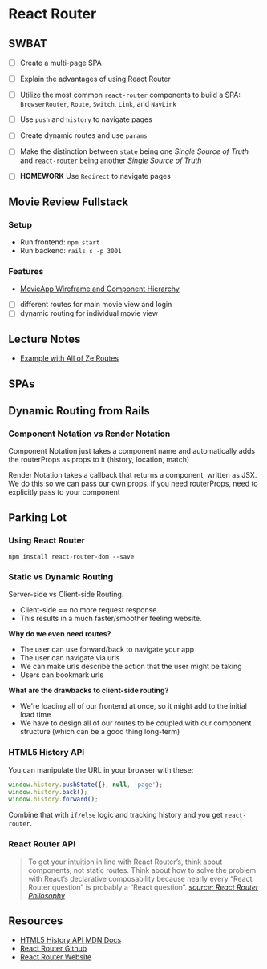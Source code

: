 React Router
============

## SWBAT

- [ ] Create a multi-page SPA
- [ ] Explain the advantages of using React Router
- [ ] Utilize the most common `react-router` components to build a SPA: `BrowserRouter`, `Route`, `Switch`, `Link`, and `NavLink`
- [ ] Use `push` and `history` to navigate pages
- [ ] Create dynamic routes and use `params`
- [ ] Make the distinction between `state` being one _Single Source of Truth_ and `react-router` being another _Single Source of Truth_
- [ ] **HOMEWORK** Use `Redirect` to navigate pages



## Movie Review Fullstack 
### Setup 
- Run frontend: `npm start` 
- Run backend: `rails s -p 3001`

### Features
- [MovieApp Wireframe and Component Hierarchy](https://awwapp.com/b/ui0yjws5o/)
- [ ] different routes for main movie view and login 
- [ ] dynamic routing for individual movie view

## Lecture Notes
- [Example with All of Ze Routes](https://github.com/sbal13/Project_Athena_client/blob/master/src/App.js)

## SPAs


## Dynamic Routing from Rails



### Component Notation vs Render Notation
Component Notation just takes a component name and automatically adds the routerProps as props to it (history, location, match)

Render Notation takes a callback that returns a component, written as JSX. We do this so we can pass our own props.
if you need routerProps, need to explicitly pass to your component


## Parking Lot


### Using React Router
`npm install react-router-dom --save`

### Static vs Dynamic Routing

Server-side vs Client-side Routing.

- Client-side == no more request response.
- This results in a much faster/smoother feeling website.

**Why do we even need routes?**

- The user can use forward/back to navigate your app
- The user can navigate via urls
- We can make urls describe the action that the user might be taking
- Users can bookmark urls

**What are the drawbacks to client-side routing?**

- We're loading all of our frontend at once, so it might add to the initial load time
- We have to design all of our routes to be coupled with our component structure (which can be a good thing long-term)

### HTML5 History API

You can manipulate the URL in your browser with these:

```javascript
window.history.pushState({}, null, 'page');
window.history.back();
window.history.forward();
```

Combine that with `if/else` logic and tracking history and you get `react-router`.

### React Router API

> To get your intuition in line with React Router’s, think about components, not static routes. Think about how to solve the problem with React’s declarative composability because nearly every “React Router question” is probably a “React question”.
> [_source: React Router Philosophy_](https://reacttraining.com/react-router/web/guides/philosophy)

## Resources

- [HTML5 History API MDN Docs](https://developer.mozilla.org/en-US/docs/Web/API/History_API)
- [React Router Github](https://github.com/ReactTraining/react-router)
- [React Router Website](https://reacttraining.com/react-router/)




